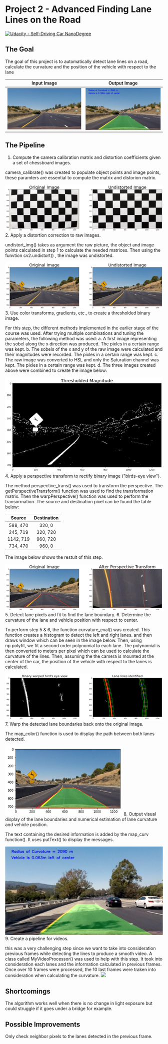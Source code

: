 # Project 2 - Advanced Finding Lane Lines on the Road
[![Udacity - Self-Driving Car NanoDegree](https://s3.amazonaws.com/udacity-sdc/github/shield-carnd.svg)](http://www.udacity.com/drive)


The Goal
---
The goal of this project is to automatically detect lane lines on a road, calculate the curvature and the position of the vehicle with respect to the lane

Input Image                |  Output Image
:-------------------------:|:-------------------------:
<img src="test_images/straight_lines1.jpg"/>  | <img src="output_images/straight_lines1.jpg"/>

The Pipeline
---
1. Compute the camera calibration matrix and distortion coefficients given a set of chessboard images.

camera_calibrate() was created to populate object points and image points, these paramters are essential to compute the matrix and distorion matrix. 

<img src="readMe_images/1.png"/>
2. Apply a distortion correction to raw images. 

undistort_img() takes as argument the raw picture, the object and image points calculated in step 1 to calculate the needed matrices. Then using the funvtion cv2.undistort() , the image was undistorted.

<img src="readMe_images/2.png"/>
3. Use color transforms, gradients, etc., to create a thresholded binary image. 

For this step, the different methods implemented in the earlier stage of the course was used. After trying multiple combinations and tuning the parameters, the following method was used:
a. A first image representing the sobel along the x direction was produced. The pixles in a certain range was kept.
b. The sobels of the x and y of the raw image were calculated and their magnitudes were recorded. The pixles in a certain range was kept.
c. The raw image was converted to HSL and only the Saturation channel was kept. The pixles in a certain range was kept.
d. The three images created above were combined to create the image below:

<img src="readMe_images/3.png"/>
4. Apply a perspective transform to rectify binary image ("birds-eye view"). 

The method perspective_trans() was used to transform the perspective. The getPerspectiveTransform() function was used to find the transformation matrix. Then the  warpPerspective() function was used to perform the transormation. The source and destination pixel can be found the table below:

| Source        | Destination   | 
|:-------------:|:-------------:| 
| 588, 470      | 320, 0        | 
| 245, 719      | 320, 720      |
| 1142, 719     | 960, 720      |
| 734, 470      | 960, 0        |

The image below shows the restult of this step.

<img src="readMe_images/4.png"/>
5. Detect lane pixels and fit to find the lane boundary. 
6. Determine the curvature of the lane and vehicle position with respect to center. 

To perform step 5 & 6, the function curvature_eval() was created. This function creates a histogram to detect the left and right lanes. and then draws window which can be seen in the image below. Then, using np.polyfit, we fit a second order polynomial to each lane. The polynomial is then converted to meters per pixel which can be used to calculate the curvature of the lines. Then, assuming the the camera is mounted at the center of the car, the position of the vehicle with respect to the lanes is calculated.

<img src="readMe_images/5&6.png"/>
7. Warp the detected lane boundaries back onto the original image. 

The map_color() function is used to display the path between both lanes detected. 

<img src="readMe_images/7.png"/>
8. Output visual display of the lane boundaries and numerical estimation of lane curvature and vehicle position.

The text containing the desired information is added by the map_curv function(). It uses putText() to display the messages.

<img src="output_images/test4.jpg"/>
9. Create a pipeline for videos. 

this was a very challenging step since we want to take into consideration previous frames while detecting the lines to produce a smooth video. A class called MyVideoProcessor() was used to help with this step. It took into consideration each lanes and the information calculated in previous frames. Once over 10 frames were processed, the 10 last frames were traken into consideration when calculating the curvature.
<img src="output_images/gif-output.gif"/>

Shortcomings
---
The algorithm works well when there is no change in light exposure but could struggle if it goes under a bridge for example.

Possible Improvements
---
Only check neighbor pixels to the lanes detected in the previous frame.
